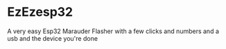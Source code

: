 # EzEzesp32
A very easy Esp32 Marauder Flasher with a few clicks and numbers and a usb and the device you're done
